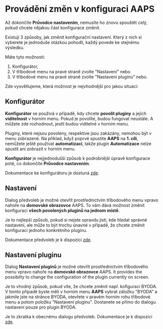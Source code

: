 # Provádění změn v konfiguraci AAPS

Až dokončíte **Průvodce nastavením**, nemusíte ho znovu spouštět celý, pokud chcete nějakou část konfigurace změnit.

Existují 3 způsoby, jak změnit konfigurační nastavení. Který z nich si vyberete je jednoduše otázkou pohodlí, každý povede ke stejnému výsledku.

Máte tyto možnosti:

1. Konfigurátor,
2. V tříbodové menu na pravé straně zvolte "Nastavení" nebo
3. V tříbodové menu na pravé straně zvolte "Nastavení pluginu" nebo.

Zde vysvětlujeme, která možnost je nejvhodnější pro jakou situaci:

## Konfigurátor

**Konfigurátor** se používá v případě, kdy chcete **povolit pluginy** a jejich **viditelnost** v horním menu. Pokud je povolíte, budou fungovat neustále. A můžete zde rozhodnout, jestli budou viditelné v horním menu.

Pluginy, které nejsou povoleny, respektive jsou zakázány, nemohou být v menu zobrazené. Na příklad, když poprvé spustíte **AAPS** na **1. cíli**, nemůžete ještě používat **automatizaci**, takže plugin **Automatizace** nelze spustit ani zobrazit v horním menu.

**Konfigurátor** je nejjednodušší způsob k podrobnější úpravě konfigurace poté, co dokončíte **Průvodce nastavením**.

Dokumentace ke konfigurátoru je dostuná [zde](../Configuration/Config-Builder.md).

## Nastavení

Dialog předvoleb je možné otevřít prostřednictvím tříbodového menu vpravo nahoře na **domovské obrazovce** AAPS. To vám dává možnost změnit konfiguraci **všech povolených pluginů na jednom místě**.

Je to nejlepší způsob, pokud si nejste opravdu jisti, kde hledat správné nastavení, ale může to být trochu únavné v případě, že chcete změnit konfiguraci jednoho konkrétního pluginu.

Dokumentace předvoleb je k dispozici [zde](../Configuration/Preferences.md).

## Nastavení pluginu

Dialog **Nastavení pluginů** je možné otevřít prostřednictvím tříbodového menu vpravo nahoře na **domovské obrazovce** AAPS. It provides the possibilty to change the configuration of the plugin currently on screen.

Je to vhodný způsob, pokud víte, že chcete změnit např. kofiguraci BYODA. V tomto případě byste měli v horním menu **AAPS** vybrat záložku "BYODA" a jakmile jste na stránce BYODA, otevřete v pravém horním rohu tříbodové menu a potom položku "Nastavení pluginu". Dostanete se přímo do dialogu nastavení pouze pro plugin BYODA.

Je to zkratka k obecnému dialogu předvoleb. Dokumentace je k dispozici [zde](../Configuration/Preferences.md).
